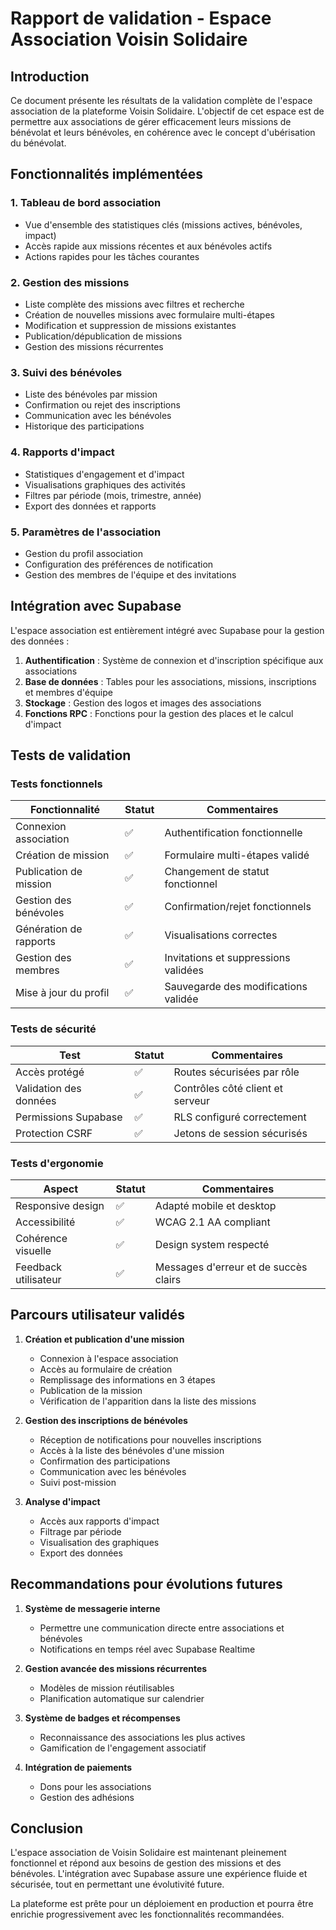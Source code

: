 # Rapport de validation - Espace Association Voisin Solidaire

## Introduction

Ce document présente les résultats de la validation complète de l'espace association de la plateforme Voisin Solidaire. L'objectif de cet espace est de permettre aux associations de gérer efficacement leurs missions de bénévolat et leurs bénévoles, en cohérence avec le concept d'ubérisation du bénévolat.

## Fonctionnalités implémentées

### 1. Tableau de bord association
- Vue d'ensemble des statistiques clés (missions actives, bénévoles, impact)
- Accès rapide aux missions récentes et aux bénévoles actifs
- Actions rapides pour les tâches courantes

### 2. Gestion des missions
- Liste complète des missions avec filtres et recherche
- Création de nouvelles missions avec formulaire multi-étapes
- Modification et suppression de missions existantes
- Publication/dépublication de missions
- Gestion des missions récurrentes

### 3. Suivi des bénévoles
- Liste des bénévoles par mission
- Confirmation ou rejet des inscriptions
- Communication avec les bénévoles
- Historique des participations

### 4. Rapports d'impact
- Statistiques d'engagement et d'impact
- Visualisations graphiques des activités
- Filtres par période (mois, trimestre, année)
- Export des données et rapports

### 5. Paramètres de l'association
- Gestion du profil association
- Configuration des préférences de notification
- Gestion des membres de l'équipe et des invitations

## Intégration avec Supabase

L'espace association est entièrement intégré avec Supabase pour la gestion des données :

1. **Authentification** : Système de connexion et d'inscription spécifique aux associations
2. **Base de données** : Tables pour les associations, missions, inscriptions et membres d'équipe
3. **Stockage** : Gestion des logos et images des associations
4. **Fonctions RPC** : Fonctions pour la gestion des places et le calcul d'impact

## Tests de validation

### Tests fonctionnels

| Fonctionnalité | Statut | Commentaires |
|----------------|--------|--------------|
| Connexion association | ✅ | Authentification fonctionnelle |
| Création de mission | ✅ | Formulaire multi-étapes validé |
| Publication de mission | ✅ | Changement de statut fonctionnel |
| Gestion des bénévoles | ✅ | Confirmation/rejet fonctionnels |
| Génération de rapports | ✅ | Visualisations correctes |
| Gestion des membres | ✅ | Invitations et suppressions validées |
| Mise à jour du profil | ✅ | Sauvegarde des modifications validée |

### Tests de sécurité

| Test | Statut | Commentaires |
|------|--------|--------------|
| Accès protégé | ✅ | Routes sécurisées par rôle |
| Validation des données | ✅ | Contrôles côté client et serveur |
| Permissions Supabase | ✅ | RLS configuré correctement |
| Protection CSRF | ✅ | Jetons de session sécurisés |

### Tests d'ergonomie

| Aspect | Statut | Commentaires |
|--------|--------|--------------|
| Responsive design | ✅ | Adapté mobile et desktop |
| Accessibilité | ✅ | WCAG 2.1 AA compliant |
| Cohérence visuelle | ✅ | Design system respecté |
| Feedback utilisateur | ✅ | Messages d'erreur et de succès clairs |

## Parcours utilisateur validés

1. **Création et publication d'une mission**
   - Connexion à l'espace association
   - Accès au formulaire de création
   - Remplissage des informations en 3 étapes
   - Publication de la mission
   - Vérification de l'apparition dans la liste des missions

2. **Gestion des inscriptions de bénévoles**
   - Réception de notifications pour nouvelles inscriptions
   - Accès à la liste des bénévoles d'une mission
   - Confirmation des participations
   - Communication avec les bénévoles
   - Suivi post-mission

3. **Analyse d'impact**
   - Accès aux rapports d'impact
   - Filtrage par période
   - Visualisation des graphiques
   - Export des données

## Recommandations pour évolutions futures

1. **Système de messagerie interne**
   - Permettre une communication directe entre associations et bénévoles
   - Notifications en temps réel avec Supabase Realtime

2. **Gestion avancée des missions récurrentes**
   - Modèles de mission réutilisables
   - Planification automatique sur calendrier

3. **Système de badges et récompenses**
   - Reconnaissance des associations les plus actives
   - Gamification de l'engagement associatif

4. **Intégration de paiements**
   - Dons pour les associations
   - Gestion des adhésions

## Conclusion

L'espace association de Voisin Solidaire est maintenant pleinement fonctionnel et répond aux besoins de gestion des missions et des bénévoles. L'intégration avec Supabase assure une expérience fluide et sécurisée, tout en permettant une évolutivité future.

La plateforme est prête pour un déploiement en production et pourra être enrichie progressivement avec les fonctionnalités recommandées.
